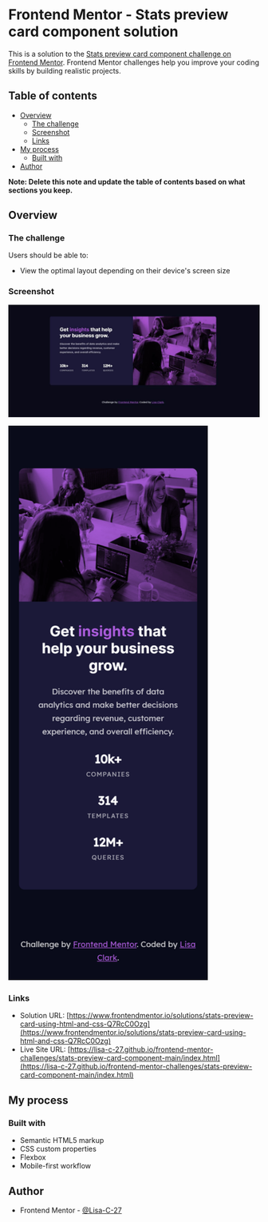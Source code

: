 # Frontend Mentor - Stats preview card component solution

This is a solution to the [Stats preview card component challenge on Frontend Mentor](https://www.frontendmentor.io/challenges/stats-preview-card-component-8JqbgoU62). Frontend Mentor challenges help you improve your coding skills by building realistic projects. 

## Table of contents

- [Overview](#overview)
  - [The challenge](#the-challenge)
  - [Screenshot](#screenshot)
  - [Links](#links)
- [My process](#my-process)
  - [Built with](#built-with)
- [Author](#author)

**Note: Delete this note and update the table of contents based on what sections you keep.**

## Overview

### The challenge

Users should be able to:

- View the optimal layout depending on their device's screen size

### Screenshot

![](./desktop-screenshot.jpg)

<img src="./mobile-screenshot.png" width="400" alt="mobile screenshot"/>

### Links

- Solution URL: [https://www.frontendmentor.io/solutions/stats-preview-card-using-html-and-css-Q7RcC0Ozg](https://www.frontendmentor.io/solutions/stats-preview-card-using-html-and-css-Q7RcC0Ozg)
- Live Site URL: [https://lisa-c-27.github.io/frontend-mentor-challenges/stats-preview-card-component-main/index.html](https://lisa-c-27.github.io/frontend-mentor-challenges/stats-preview-card-component-main/index.html)

## My process

### Built with

- Semantic HTML5 markup
- CSS custom properties
- Flexbox
- Mobile-first workflow

## Author

- Frontend Mentor - [@Lisa-C-27](https://www.frontendmentor.io/profile/Lisa-C-27)